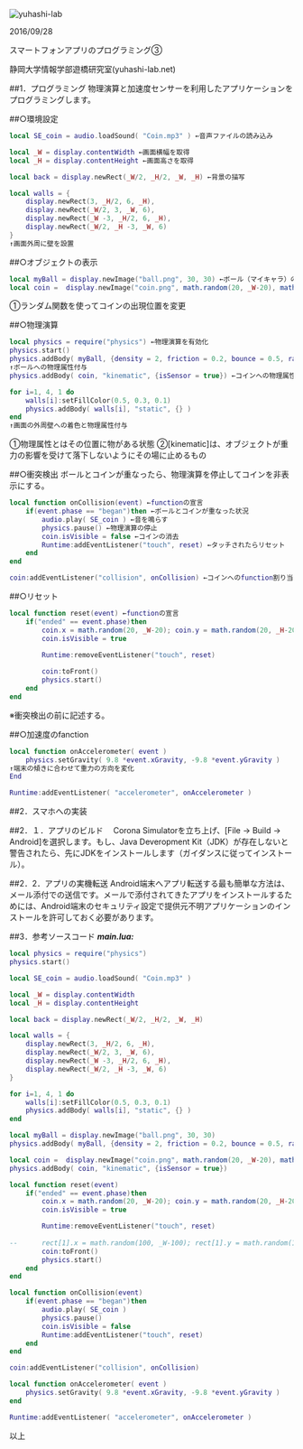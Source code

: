 ![yuhashi-lab](http://www.yuhashi-lab.net/_/rsrc/1436515256182/config/customLogo.gif?revision=1)

2016/09/28

スマートフォンアプリのプログラミング③

静岡大学情報学部遊橋研究室(yuhashi-lab.net)


##1．プログラミング
物理演算と加速度センサーを利用したアプリケーションをプログラミングします。
	
##○環境設定
```lua
local SE_coin = audio.loadSound( "Coin.mp3" ) ←音声ファイルの読み込み

local _W = display.contentWidth ←画面横幅を取得
local _H = display.contentHeight ←画面高さを取得

local back = display.newRect(_W/2, _H/2, _W, _H) ←背景の描写

local walls = {
	display.newRect(3, _H/2, 6, _H),
	display.newRect(_W/2, 3, _W, 6),
	display.newRect(_W -3, _H/2, 6, _H),
	display.newRect(_W/2, _H -3, _W, 6)
}
↑画面外周に壁を設置
```


##○オブジェクトの表示
```lua
local myBall = display.newImage("ball.png", 30, 30) ←ボール（マイキャラ）の表示
local coin =  display.newImage("coin.png", math.random(20, _W-20), math.random(20, _H-20)) ←コインの表示
```
①ランダム関数を使ってコインの出現位置を変更

##○物理演算
```lua
local physics = require("physics") ←物理演算を有効化
physics.start()
physics.addBody( myBall, {density = 2, friction = 0.2, bounce = 0.5, radius = 20}) 
↑ボールへの物理属性付与
physics.addBody( coin, "kinematic", {isSensor = true}) ←コインへの物理属性付与

for i=1, 4, 1 do
	walls[i]:setFillColor(0.5, 0.3, 0.1)
	physics.addBody( walls[i], "static", {} )
end
↑画面の外周壁への着色と物理属性付与
```

①物理属性とはその位置に物がある状態
②[kinematic]は、オブジェクトが重力の影響を受けて落下しないようにその場に止めるもの

##○衝突検出
ボールとコインが重なったら、物理演算を停止してコインを非表示にする。
```lua
local function onCollision(event) ←functionの宣言
	if(event.phase == "began")then ←ボールとコインが重なった状況
		audio.play( SE_coin ) ←音を鳴らす
		physics.pause() ←物理演算の停止
		coin.isVisible = false ←コインの消去
		Runtime:addEventListener("touch", reset) ←タッチされたらリセット
	end
end

coin:addEventListener("collision", onCollision) ←コインへのfunction割り当て
```

##○リセット
```lua
local function reset(event) ←functionの宣言
	if("ended" == event.phase)then
		coin.x = math.random(20, _W-20); coin.y = math.random(20, _H-20)
		coin.isVisible = true

		Runtime:removeEventListener("touch", reset)
		
		coin:toFront()
		physics.start()
	end
end
```

※衝突検出の前に記述する。

##○加速度のfanction
```lua
local function onAccelerometer( event )
	physics.setGravity( 9.8 *event.xGravity, -9.8 *event.yGravity )
↑端末の傾きに合わせて重力の方向を変化
End

Runtime:addEventListener( "accelerometer", onAccelerometer )
```

##2．スマホへの実装

##2．１．アプリのビルド
　Corona Simulatorを立ち上げ、[File → Build → Android]を選択します。もし、Java Deveropment Kit（JDK）が存在しないと警告されたら、先にJDKをインストールします（ガイダンスに従ってインストール）。

 

##2．2．アプリの実機転送
Android端末へアプリ転送する最も簡単な方法は、メール添付での送信です。メールで添付されてきたアプリをインストールするためには、Android端末のセキュリティ設定で提供元不明アプリケーションのインストールを許可しておく必要があります。

##3．参考ソースコード
___main.lua:___
```lua
local physics = require("physics")
physics.start()

local SE_coin = audio.loadSound( "Coin.mp3" )

local _W = display.contentWidth
local _H = display.contentHeight

local back = display.newRect(_W/2, _H/2, _W, _H)

local walls = {
	display.newRect(3, _H/2, 6, _H),
	display.newRect(_W/2, 3, _W, 6),
	display.newRect(_W -3, _H/2, 6, _H),
	display.newRect(_W/2, _H -3, _W, 6)
}

for i=1, 4, 1 do
	walls[i]:setFillColor(0.5, 0.3, 0.1)
	physics.addBody( walls[i], "static", {} )
end

local myBall = display.newImage("ball.png", 30, 30)
physics.addBody( myBall, {density = 2, friction = 0.2, bounce = 0.5, radius = 20})

local coin =  display.newImage("coin.png", math.random(20, _W-20), math.random(20, _H-20))
physics.addBody( coin, "kinematic", {isSensor = true})

local function reset(event)
	if("ended" == event.phase)then
		coin.x = math.random(20, _W-20); coin.y = math.random(20, _H-20)
		coin.isVisible = true

		Runtime:removeEventListener("touch", reset)
		
--		rect[1].x = math.random(100, _W-100); rect[1].y = math.random(100, _H-100)
		coin:toFront()
		physics.start()
	end
end

local function onCollision(event)
	if(event.phase == "began")then
		audio.play( SE_coin )
		physics.pause()
		coin.isVisible = false
		Runtime:addEventListener("touch", reset)
	end
end

coin:addEventListener("collision", onCollision)

local function onAccelerometer( event )
	physics.setGravity( 9.8 *event.xGravity, -9.8 *event.yGravity )
end

Runtime:addEventListener( "accelerometer", onAccelerometer )
```

以上
